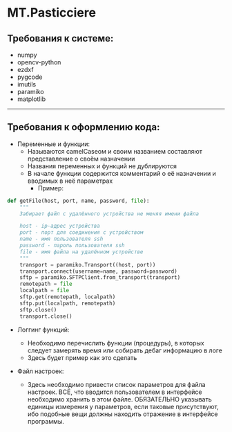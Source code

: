 # MT.Pasticciere

## Требования к системе:
* numpy
* opencv-python
* ezdxf
* pygcode
* imutils
* paramiko
* matplotlib

---

## Требования к оформлению кода:

* Переменные и функции:
    * Называются camelCaseом и своим названием составляют представление о своём назначении
    * Названия переменных и функций не дублируются
    * В начале функции содержится комментарий о её назначении и вводимых в неё параметрах
        * Пример:
```python
def getFile(host, port, name, password, file):
    """
    Забирает файл с удалённого устройства не меняя имени файла

    host - ip-адрес устройства
    port - порт для соединения с устройством
    name - имя пользователя ssh
    password - пароль пользователя ssh
    file - имя файла на удалённом устройстве
    """
    transport = paramiko.Transport((host, port))
    transport.connect(username=name, password=password)
    sftp = paramiko.SFTPClient.from_transport(transport)
    remotepath = file
    localpath = file
    sftp.get(remotepath, localpath)
    sftp.put(localpath, remotepath)
    sftp.close()
    transport.close()
```


* Логгинг функций:
    * Необходимо перечислить функции (процедуры), в которых следует замерять время или собирать дебаг информацию в логе
    * Здесь будет пример как это сделать

* Файл настроек:
    * Здесь необходимо привести список параметров для файла настроек. ВСЁ, что вводится пользователем в интерфейсе необходимо хранить в этом файле. ОБЯЗАТЕЛЬНО указывать единицы измерения у параметров, если таковые присутствуют, ибо подобные вещи должны находить отражение в интерфейсе программы.
